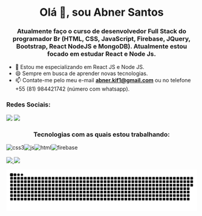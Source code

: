 <h1 align="center">Olá 👋, sou Abner Santos</h1>
<h3 align="center">Atualmente faço o curso de desenvolvedor Full Stack do programador Br (HTML, CSS, JavaScript, Firebase, JQuery, Bootstrap, React NodeJS e MongoDB). Atualmente estou focado em estudar React e Node Js.</h3>


- 🌱 Estou me especializando em React JS e Node JS.
- 😄 Sempre em busca de aprender novas tecnologias.
- 📫 Contate-me pelo meu e-mail **abner.kif1@gmail.com** ou no telefone +55 (81) 984421742 (número com whatsapp).

<h3 align="left">Redes Sociais:</h3>
 <a href = "mailto:abner.kif1@gmail.com"><img src="https://img.shields.io/badge/-Gmail-%23333?style=for-the-badge&logo=gmail&logoColor=white" target="_blank"></a>
  <a href="https://www.linkedin.com/in/abner-santos-b195b8228/" target="_blank"><img src="https://img.shields.io/badge/-LinkedIn-%230077B5?style=for-the-badge&logo=linkedin&logoColor=white" target="_blank"></a> 
  
   <h3 align="center";>Tecnologias com as quais estou trabalhando:</h3>

 <div style="display: flex; flex_rap:no-wrap; flex-direction: row;" align="center">
  <img align="center" alt="css3" src="https://img.shields.io/badge/CSS3-1572B6?style=for-the-badge&logo=css3&logoColor=white">
   <img align="center" alt="js" src="https://img.shields.io/badge/JavaScript-F7DF1E?style=for-the-badge&logo=javascript&logoColor=black">
   <img align="center" alt="html" src="https://img.shields.io/badge/HTML5-E34F26?style=for-the-badge&logo=html5&logoColor=white">
   <img align="center" alt="firebase" src="https://img.shields.io/badge/firebase-ffca28?style=for-the-badge&logo=firebase&logoColor=black">
  
</div><br/>
 <div>
 <a href="https://github.com/KiF1">
 <img  height="180em" src="https://github-readme-stats.vercel.app/api?username=KiF1&show_icons=true&theme=dark&include_all_commits=true&count_private=true"/>
 <img height="190em" src="https://github-readme-stats.vercel.app/api/top-langs/?username=KiF1&layout=compact&langs_count=7&theme=dark"/>
</div>
  
  ![Snake animation](https://github.com/Thiagobiscoito/Thiagobiscoito/blob/output/github-contribution-grid-snake.svg)
 

##

